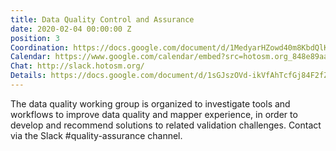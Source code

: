 ```yaml
---
title: Data Quality Control and Assurance
date: 2020-02-04 00:00:00 Z
position: 3
Coordination: https://docs.google.com/document/d/1MedyarHZowd40m8KbdQlKOoHa66gg-1I-5eVvFFRlNA/edit?usp=sharing
Calendar: https://www.google.com/calendar/embed?src=hotosm.org_848e89aaiab04ag94d23rqn558%40group.calendar.google.com
Chat: http://slack.hotosm.org/
Details: https://docs.google.com/document/d/1sGJszOVd-ikVfAhTcfGj84F2fZRg-DlV55GDfYnYWl0/edit?usp=sharing
---
```


The data quality working group is organized to investigate tools and workflows to improve data quality and mapper experience, in order to develop and recommend solutions to related validation challenges. Contact via the Slack #quality-assurance channel.
